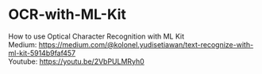 # OCR-with-ML-Kit
How to use Optical Character Recognition with ML Kit<br />
Medium: https://medium.com/@kolonel.yudisetiawan/text-recognize-with-ml-kit-5914b9faf457<br />
Youtube: https://youtu.be/2VbPULMRyh0
